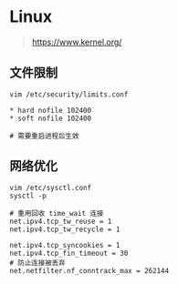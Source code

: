 # Linux

> https://www.kernel.org/


## 文件限制
```
vim /etc/security/limits.conf

* hard nofile 102400
* soft nofile 102400

# 需要重启进程后生效
```

## 网络优化
```
vim /etc/sysctl.conf
sysctl -p

# 重用回收 time_wait 连接
net.ipv4.tcp_tw_reuse = 1
net.ipv4.tcp_tw_recycle = 1

net.ipv4.tcp_syncookies = 1 
net.ipv4.tcp_fin_timeout = 30
# 防止连接被丢弃
net.netfilter.nf_conntrack_max = 262144 
```
